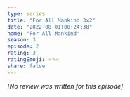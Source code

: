 ```yaml
---
type: series
title: "For All Mankind 3x2"
date: "2022-08-01T00:24:38"
name: "For All Mankind"
season: 3
episode: 2
rating: 3
ratingEmoji: ⭐️⭐️⭐️
share: false
---
```


*[No review was written for this episode]*
